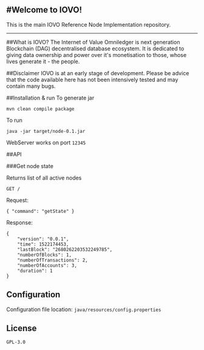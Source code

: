 #Welcome to IOVO!
----

This is the main IOVO Reference Node Implementation repository. 

----
##What is IOVO?
The Internet of Value Omniledger is next generation Blockchain (DAG) decentralised database ecosystem. It is dedicated to giving data ownership and power over it's monetisation to those, whose lives generate it - the people.

##Disclaimer
IOVO is at an early stage of development. Please be advice that the code available here has not been intensively tested and may contain many bugs. 

##Installation & run
To generate jar

`mvn clean compile package`

To run

`java -jar target/node-0.1.jar`

WebServer works on port `12345`

##API

###Get node state

Returns list of all active nodes

`GET /` 

Request:

``` { "command": "getState" } ```

Response:
```
{
    "version": "0.0.1",
    "time": 1522174453,
    "lastBlock": "2680262203532249785",
    "numberOfBlocks": 1,
    "numberOfTransactions": 2,
    "numberOfAccounts": 3,
    "duration": 1
}
```

## Configuration

Configuration file location:
`java/resources/config.properties`

## License
```
GPL-3.0
```

